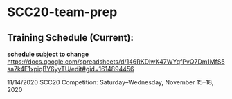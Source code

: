 # SCC20-team-prep

## Training Schedule (Current):
**schedule subject to change**
https://docs.google.com/spreadsheets/d/146RKDlwK47WYqfPvQ7Dm1MfS5sa7k4E1xpiqBY6yyTU/edit#gid=1614894456

11/14/2020 
SCC20 Competition: Saturday–Wednesday, November 15–18, 2020 


